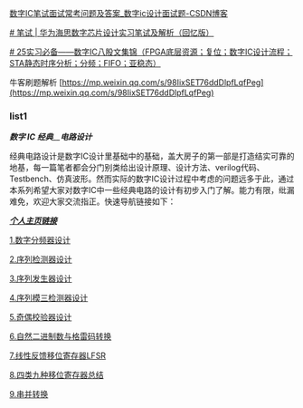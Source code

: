 [数字IC笔试面试常考问题及答案\_数字ic设计面试题-CSDN博客](https://blog.csdn.net/qq_36045093/article/details/120302713)

[# 笔试 | 华为海思数字芯片设计实习笔试及解析（回忆版）](https://mp.weixin.qq.com/s/InOYpHJZp_4zjY4J4Mhfow)

[# 25实习必备——数字IC八股文集锦（FPGA底层资源；复位；数字IC设计流程；STA静态时序分析；分频；FIFO；亚稳态）](https://mp.weixin.qq.com/s/JuFyx6H6TAKyCn0ntAA_sA)

牛客刷题解析
[https://mp.weixin.qq.com/s/98IixSET76ddDlpfLqfPeg](https://mp.weixin.qq.com/s/98IixSET76ddDlpfLqfPeg)

### list1
_**数字 IC 经典**__**电路设计**_

经典电路设计是数字IC设计里基础中的基础，盖大房子的第一部是打造结实可靠的地基，每一篇笔者都会分门别类给出设计原理、设计方法、verilog代码、Testbench、仿真波形。然而实际的数字IC设计过程中考虑的问题远多于此，通过本系列希望大家对数字IC中一些经典电路的设计有初步入门了解。能力有限，纰漏难免，欢迎大家交流指正。快速导航链接如下：

[_**个人主页链接**_](https://cloud.tencent.com/developer/user/10556197?from_column=20421&from=20421)

[1.数字分频器设计](https://cloud.tencent.com/developer/article/2284221?areaSource=105001.4&traceId=eDqk-4gHqPqiy_4P-2v8S&from_column=20421&from=20421)

[2.序列检测器设计](https://cloud.tencent.com/developer/article/2284746?areaSource=105001.5&traceId=eDqk-4gHqPqiy_4P-2v8S&from_column=20421&from=20421)

[3.序列发生器设计](https://cloud.tencent.com/developer/article/2285231?areaSource=105001.6&traceId=eDqk-4gHqPqiy_4P-2v8S&from_column=20421&from=20421)

[4.序列模三检测器设计](https://cloud.tencent.com/developer/article/2285937?areaSource=105001.1&traceId=eDqk-4gHqPqiy_4P-2v8S&from_column=20421&from=20421)

[5.奇偶校验器设计](https://cloud.tencent.com/developer/article/2286258?areaSource=105001.2&traceId=eDqk-4gHqPqiy_4P-2v8S&from_column=20421&from=20421)

[6.自然二进制数与格雷码转换](https://cloud.tencent.com/developer/article/2286470?areaSource=105001.3&traceId=eDqk-4gHqPqiy_4P-2v8S&from_column=20421&from=20421)

[7.线性反馈移位寄存器LFSR](https://cloud.tencent.com/developer/article/2287083?from_column=20421&from=20421)

[8.四类九种移位寄存器总结](https://cloud.tencent.com/developer/article/2287337?from_column=20421&from=20421)

[9.串并转换](https://cloud.tencent.com/developer/article/2287391?from_column=20421&from=20421)